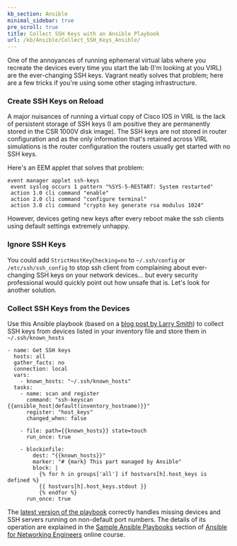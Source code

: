 ```yaml
---
kb_section: Ansible
minimal_sidebar: true
pre_scroll: true
title: Collect SSH Keys with an Ansible Playbook
url: /kb/Ansible/Collect_SSH_Keys_Ansible/
---
```

One of the annoyances of running ephemeral virtual labs where you recreate the devices every time you start the lab (I'm looking at you VIRL) are the ever-changing SSH keys. Vagrant neatly solves that problem; here are a few tricks if you're using some other staging infrastructure.

### Create SSH Keys on Reload

A major nuisances of running a virtual copy of Cisco IOS in VIRL is the lack of persistent storage of SSH keys (I am positive they are permanently stored in the CSR 1000V disk image). The SSH keys are not stored in router configuration and as the only information that's retained across VIRL simulations is the router configuration the routers usually get started with no SSH keys.

Here's an EEM applet that solves that problem:

    event manager applet ssh-keys
     event syslog occurs 1 pattern "%SYS-5-RESTART: System restarted"
     action 1.0 cli command "enable"
     action 2.0 cli command "configure terminal"
     action 3.0 cli command "crypto key generate rsa modulus 1024"

However, devices geting new keys after every reboot make the ssh clients using default settings extremely unhappy.

### Ignore SSH Keys

You could add `StrictHostKeyChecking=no` to `~/.ssh/config` or `/etc/ssh/ssh_config` to stop ssh client from complaining about ever-changing SSH keys on your network devices... but every security professional would quickly point out how unsafe that is. Let's look for another solution.

### Collect SSH Keys from the Devices

Use this Ansible playbook (based on a [blog post by Larry Smith](http://everythingshouldbevirtual.com/ansible-ssh-known-host-keys)) to collect SSH keys from devices listed in your inventory file and store them in `~/.ssh/known_hosts`

```
- name: Get SSH keys  
  hosts: all  
  gather_facts: no  
  connection: local  
  vars:  
    - known_hosts: "~/.ssh/known_hosts"  
  tasks:  
    - name: scan and register  
      command: "ssh-keyscan {{ansible_host|default(inventory_hostname)}}"  
      register: "host_keys"  
      changed_when: false  

    - file: path={{known_hosts}} state=touch  
      run_once: true  

    - blockinfile:  
        dest: "{{known_hosts}}"  
        marker: "# {mark} This part managed by Ansible"  
        block: |  
          {% for h in groups['all'] if hostvars[h].host_keys is defined %}  
          {{ hostvars[h].host_keys.stdout }}  
          {% endfor %}  
      run_once: true
```

The [latest version of the playbook](https://github.com/ipspace/NetOpsWorkshop/tree/master/tools/ssh-keys) correctly handles missing devices and SSH servers running on non-default port numbers. The details of its operation are explained in the [Sample Ansible Playbooks](https://my.ipspace.net/bin/list?id=AnsibleOC#SAMPLES) section of [Ansible for Networking Engineers](https://www.ipspace.net/Ansible_for_Networking_Engineers) online course.